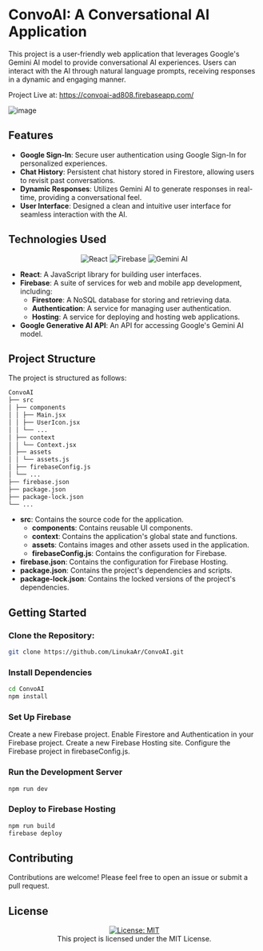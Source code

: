 # ConvoAI: A Conversational AI Application

This project is a user-friendly web application that leverages Google's Gemini AI model to provide conversational AI experiences. Users can interact with the AI through natural language prompts, receiving responses in a dynamic and engaging manner.

Project Live at: https://convoai-ad808.firebaseapp.com/

![image](https://github.com/user-attachments/assets/8e53b1d2-41bd-4cdf-bb66-64f593ef1af3)


## Features

- **Google Sign-In**: Secure user authentication using Google Sign-In for personalized experiences.
- **Chat History**: Persistent chat history stored in Firestore, allowing users to revisit past conversations.
- **Dynamic Responses**: Utilizes Gemini AI to generate responses in real-time, providing a conversational feel.
- **User Interface**: Designed a clean and intuitive user interface for seamless interaction with the AI.

## Technologies Used
<div align="center">

![React](https://img.shields.io/badge/React-js-%231572B6.svg?style=for-the-badge&logo=React&logoColor=white)
![Firebase](https://img.shields.io/badge/Firebase-%23FF5733.svg?style=for-the-badge&logo=Firebase&logoColor=white)
![Gemini AI](https://img.shields.io/badge/Gemini%20AI-%231572B6.svg?style=for-the-badge&logoColor=white)

</div>


- **React**: A JavaScript library for building user interfaces.
- **Firebase**: A suite of services for web and mobile app development, including:
  - **Firestore**: A NoSQL database for storing and retrieving data.
  - **Authentication**: A service for managing user authentication.
  - **Hosting**: A service for deploying and hosting web applications.
- **Google Generative AI API**: An API for accessing Google's Gemini AI model.

## Project Structure

The project is structured as follows:
``` bash
ConvoAI
├── src
│ ├── components
│ │ ├── Main.jsx
│ │ ├── UserIcon.jsx
│ │ └── ...
│ ├── context
│ │ └── Context.jsx
│ ├── assets
│ │ └── assets.js
│ ├── firebaseConfig.js
│ └── ...
├── firebase.json
├── package.json
├── package-lock.json
└── ...
```

- **src**: Contains the source code for the application.
  - **components**: Contains reusable UI components.
  - **context**: Contains the application's global state and functions.
  - **assets**: Contains images and other assets used in the application.
  - **firebaseConfig.js**: Contains the configuration for Firebase.
- **firebase.json**: Contains the configuration for Firebase Hosting.
- **package.json**: Contains the project's dependencies and scripts.
- **package-lock.json**: Contains the locked versions of the project's dependencies.

## Getting Started

### Clone the Repository:

```bash
git clone https://github.com/LinukaAr/ConvoAI.git
```

### Install Dependencies
```bash
cd ConvoAI
npm install 
```

### Set Up Firebase
Create a new Firebase project.
Enable Firestore and Authentication in your Firebase project.
Create a new Firebase Hosting site.
Configure the Firebase project in firebaseConfig.js.

### Run the Development Server
```bash
npm run dev
```
### Deploy to Firebase Hosting
``` bash
npm run build
firebase deploy
```

## Contributing
Contributions are welcome! Please feel free to open an issue or submit a pull request.

## License
<div align = "center">

[![License: MIT](https://img.shields.io/badge/License-MIT-yellow.svg)](https://opensource.org/licenses/MIT)</br>
This project is licensed under the MIT License.
</div>
